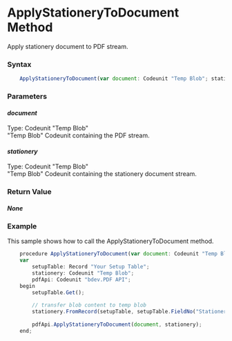 # ApplyStationeryToDocument Method
Apply stationery document to PDF stream.

### Syntax
```javascript
	ApplyStationeryToDocument(var document: Codeunit "Temp Blob"; stationery: Codeunit "Temp Blob")
```

### Parameters
#### *document*
Type: Codeunit "Temp Blob"<br/>
"Temp Blob" Codeunit containing the PDF stream.
#### *stationery*
Type: Codeunit "Temp Blob"<br/>
"Temp Blob" Codeunit containing the stationery document stream.

### Return Value
#### *None*

### Example
This sample shows how to call the ApplyStationeryToDocument method.
```javascript
	procedure ApplyStationeryToDocument(var document: Codeunit "Temp Blob")	
	var	
	    setupTable: Record "Your Setup Table";	
	    stationery: Codeunit "Temp Blob";	
	    pdfApi: Codeunit "bdev.PDF API";	
	begin	
	    setupTable.Get();
	
	    // transfer blob content to temp blob	
	    stationery.FromRecord(setupTable, setupTable.FieldNo("Stationery Document"));	
	
	    pdfApi.ApplyStationeryToDocument(document, stationery);	
	end;
```
